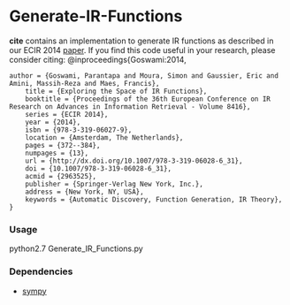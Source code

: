 # Generate-IR-Functions

**cite** contains an implementation to generate IR functions as described in our ECIR 2014 [paper](http://ama.liglab.fr/Khronos/Docs/ECIR2014.pdf). If you find this code useful in your research, please consider citing:
    @inproceedings{Goswami:2014,

    author = {Goswami, Parantapa and Moura, Simon and Gaussier, Eric and Amini, Massih-Reza and Maes, Francis},
        title = {Exploring the Space of IR Functions},
        booktitle = {Proceedings of the 36th European Conference on IR Research on Advances in Information Retrieval - Volume 8416},
        series = {ECIR 2014},
        year = {2014},
        isbn = {978-3-319-06027-9},
        location = {Amsterdam, The Netherlands},
        pages = {372--384},
        numpages = {13},
        url = {http://dx.doi.org/10.1007/978-3-319-06028-6_31},
        doi = {10.1007/978-3-319-06028-6_31},
        acmid = {2963525},
        publisher = {Springer-Verlag New York, Inc.},
        address = {New York, NY, USA},
        keywords = {Automatic Discovery, Function Generation, IR Theory},
    }

### Usage
python2.7 Generate_IR_Functions.py

### Dependencies
* [sympy](http://www.sympy.org/fr/index.html)
